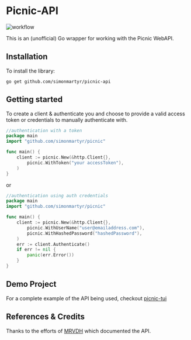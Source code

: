 # Picnic-API
![workflow](https://github.com/simonmartyr/picnic-api/actions/workflows/tests.yaml/badge.svg)

This is an (unofficial) Go wrapper for working with the Picnic WebAPI.

## Installation

To install the library:

`go get github.com/simonmartyr/picnic-api`

## Getting started

To create a client & authenticate you and choose to provide a valid access token
or credentials to manually authenticate with.

```go
//authentication with a token
package main
import "github.com/simonmartyr/picnic"

func main() {
    client := picnic.New(&http.Client{},
		picnic.WithToken("your accessToken"),
    )
}
```
or

```go
//authentication using auth credentials
package main
import "github.com/simonmartyr/picnic"

func main() {
    client := picnic.New(&http.Client{},
        picnic.WithUserName("user@emailaddress.com"),
        picnic.WithHashedPassword("hashedPassword"),
    )
	err := client.Authenticate()
	if err != nil {
		panic(err.Error())
    }
}
```

## Demo Project

For a complete example of the API being used, checkout [picnic-tui](https://github.com/simonmartyr/picnic-tui/)

## References & Credits

Thanks to the efforts of [MRVDH](https://github.com/MRVDH/picnic-api/) which documented the API.